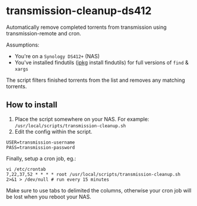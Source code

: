 # transmission-cleanup-ds412

Automatically remove completed torrents from transmission using transmission-remote and cron.

Assumptions:

- You're on a `Synology DS412+` (NAS)
- You've installed findutils ([ipkg](http://forum.synology.com/wiki/index.php/Overview_on_modifying_the_Synology_Server,_bootstrap,_ipkg_etc) install findutils) for full versions of `find` & `xargs`

The script filters finished torrents from the list and removes any matching torrents.

## How to install

1. Place the script somewhere on your NAS. For example: `/usr/local/scripts/transmission-cleanup.sh`
2. Edit the config within the script.

```
USER=transmission-username
PASS=transmission-password
```

Finally, setup a cron job, eg.:

```
vi /etc/crontab
7,22,37,52 * * * * root /usr/local/scripts/transmission-cleanup.sh 2>&1 > /dev/null # run every 15 minutes
```

Make sure to use tabs to delimited the columns, otherwise your cron job will be lost when you reboot your NAS.
